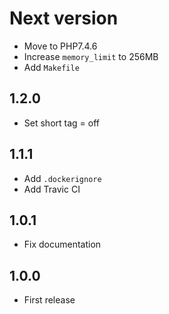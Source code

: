 # Next version
+ Move to PHP7.4.6
+ Increase `memory_limit` to 256MB
+ Add `Makefile`

## 1.2.0
+ Set short tag = off

## 1.1.1
+ Add `.dockerignore`
+ Add Travic CI

## 1.0.1
+ Fix documentation

## 1.0.0
+ First release